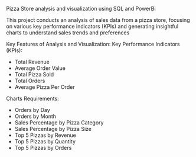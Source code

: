 Pizza Store analysis and visualization using SQL and PowerBi

This project conducts an analysis of sales data from a pizza store, focusing on various key performance indicators (KPIs) 
and generating insightful charts to understand sales trends and preferences

Key Features of Analysis and Visualization:
Key Performance Indicators (KPIs): 
- Total Revenue  
- Average Order Value 
- Total Pizza Sold 
- Total Orders
-  Average Pizza Per Order

 Charts Requirements:
- Orders by Day
- Orders by Month
- Sales Percentage by Pizza Category
- Sales Percentage by Pizza Size
- Top 5 Pizzas by Revenue
- Top 5 Pizzas by Quantity
- Top 5 Pizzas by Orders
